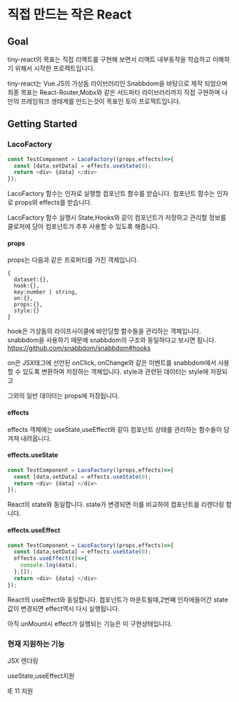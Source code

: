 # 직접 만드는 작은 React

## Goal

tiny-react의 목표는 직접 리액트를 구현해 보면서 리액트 내부동작을 학습하고 이해하기 위해서 시작한 프로젝트입니다.

tiny-react는 Vue.JS의 가상돔 라이브러리인 Snabbdom을 바탕으로 제작 되었으며 최종 목표는 React-Router,Mobx와 같은 서드파티 라이브러리까지 직접 구현하며 나만의 프레임워크 생태계를 만드는것이 목표인 토이 프로젝트입니다.

## Getting Started

### LacoFactory

```js
const TestComponent = LacoFactory((props,effects)=>{
  const [data,setData] = effects.useState(0);
  return <div> {data} </div>
});
```

LacoFactory 함수는 인자로 실행할 컴포넌트 함수를 받습니다.
컴포넌트 함수는 인자로 props와 effects를 받습니다.

LacoFactory 함수 실행시 State,Hooks와 같이 컴포넌트가 저장하고 관리할 정보를 클로저에 담아 컴포넌트가 추후 사용할 수 있도록 해줍니다.

#### props

props는 다음과 같은 프로퍼티를 가진 객체입니다.

```
{
  dataset:{},
  hook:{},
  key:number | string,
  on:{},
  props:{},
  style:{}
}
```
hook은 가상돔의 라이프사이클에 바인딩할 함수들을 관리하는 객체입니다.
snabbdom을 사용하기 때문에 snabbdom의 구조와 동일하다고 보시면 됩니다.
https://github.com/snabbdom/snabbdom#hooks

on은 JSX태그에 선언된 onClick, onChange와 같은 이벤트를 snabbdom에서 사용할 수 있도록 변환하여 저장하는 객체입니다.
style과 관련된 데이터는 style에 저장되고

그외의 일반 데이터는 props에 저장됩니다.
#### effects

effects 객체에는 useState,useEffect와 같이 컴포넌트 상태를 관리하는 함수들이 담겨져 내려옵니다.

#### effects.useState

```js
const TestComponent = LacoFactory((props,effects)=>{
  const [data,setData] = effects.useState(0);
  return <div> {data} </div>
});
```

React의 state와 동일합니다. state가 변경되면 이를 비교하여 컴포넌트를 리렌더링 합니다.

#### effects.useEffect

```js
const TestComponent = LacoFactory((props,effects)=>{
  const [data,setData] = effects.useState(0);
  effects.useEffect(()=>{
    console.log(data);
  },[]);
  return <div> {data} </div>
});
```

React의 useEffect와 동일합니다. 컴포넌트가 마운트될때,2번째 인자에들어간 state값이 변경되면 effect역시 다시 실행됩니다.

아직 unMount시 effect가 실행되는 기능은 미 구현상태입니다.
### 현재 지원하는 기능

JSX 렌더링

useState,useEffect지원

IE 11 지원